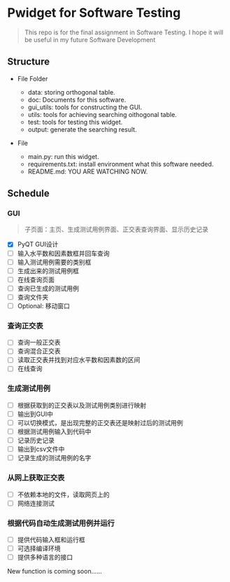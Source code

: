 # Pwidget for Software Testing

> This repo is for the final assignment in Software Testing. I hope it will be useful in my future Software Development

## Structure

* File Folder
   - data: storing orthogonal table.
   - doc: Documents for this software.
   - gui_utils: tools for constructing the GUI.
   - utils: tools for achieving searching oithogonal table.
   - test: tools for testing this widget.
   - output: generate the searching result.

* File
   - main.py: run this widget.
   - requirements.txt: install environment what this software needed.
   - README.md: YOU ARE WATCHING NOW.

## Schedule 

### GUI

> 子页面：主页、生成测试用例界面、正交表查询界面、显示历史记录

- [x] PyQT GUI设计
- [ ] 输入水平数和因素数框并回车查询
- [ ] 输入测试用例需要的类别框
- [ ] 生成出来的测试用例框
- [ ] 在线查询页面
- [ ] 查询已生成的测试用例
- [ ] 查询文件夹
- [ ] Optional: 移动窗口

### 查询正交表

- [ ] 查询一般正交表
- [ ] 查询混合正交表
- [ ] 读取正交表并找到对应水平数和因素数的区间
- [ ] 在线查询

### 生成测试用例

- [ ] 根据获取到的正交表以及测试用例类别进行映射
- [ ] 输出到GUI中
- [ ] 可以切换模式，是出现完整的正交表还是映射过后的测试用例
- [ ] 根据测试用例输入到代码中
- [ ] 记录历史记录
- [ ] 输出到csv文件中
- [ ] 记录生成的测试用例的名字

### 从网上获取正交表

- [ ] 不依赖本地的文件，读取网页上的
- [ ] 网络连接测试

### 根据代码自动生成测试用例并运行

- [ ] 提供代码输入框和运行框
- [ ] 可选择编译环境
- [ ] 提供多种语言的接口

New function is coming soon......
